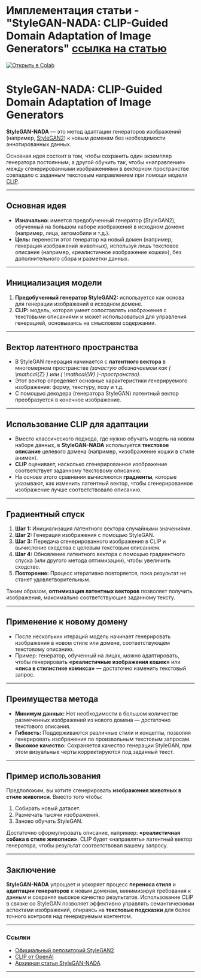 # Имплементация статьи - "StyleGAN-NADA: CLIP-Guided Domain Adaptation of Image Generators" [ссылка на статью](https://arxiv.org/pdf/2108.00946)

[![Открыть в Colab](https://colab.research.google.com/assets/colab-badge.svg)](https://colab.research.google.com/github/AlexeyK12/Article-implementation-StyleGAN-NADA/blob/main/main.ipynb)

# StyleGAN-NADA: CLIP-Guided Domain Adaptation of Image Generators

**StyleGAN-NADA** — это метод адаптации генераторов изображений (например, [StyleGAN2](https://github.com/NVlabs/stylegan2)) к новым доменам без необходимости аннотированных данных. 

Основная идея состоит в том, чтобы сохранить один экземпляр генератора постоянным, а другой обучить так, чтобы «направление» между сгенерированными изображениями в векторном пространстве совпадало с заданным текстовым направлением при помощи модели [CLIP](https://github.com/openai/CLIP).

---

## Основная идея

- **Изначально:** имеется предобученный генератор (StyleGAN2), обученный на большом наборе изображений в исходном домене (например, лица, автомобили и т.д.).
- **Цель:** перенести этот генератор на новый домен (например, генерация изображений животных), используя лишь текстовое описание (например, «реалистичное изображение кошки»), без дополнительного сбора и разметки данных.

---

## Инициализация модели

1. **Предобученный генератор StyleGAN2:** используется как основа для генерации изображений в исходном домене.
2. **CLIP:** модель, которая умеет сопоставлять изображения с текстовыми описаниями и может использоваться для управления генерацией, основываясь на смысловом содержании.

---

## Вектор латентного пространства

- В StyleGAN генерация начинается с **латентного вектора** в многомерном пространстве *(зачастую обозначаемом как \( \mathcal{Z} \) или \( \mathcal{W} \)-пространство)*.
- Этот вектор определяет основные характеристики генерируемого изображения: форму, текстуру, позу и т.д.
- С помощью декодера (генератора StyleGAN) латентный вектор преобразуется в конечное изображение.

---

## Использование CLIP для адаптации

- Вместо классического подхода, где нужно обучать модель на новом наборе данных, в **StyleGAN-NADA** используется **текстовое описание** целевого домена (например, «изображение кошки в стиле аниме»).
- **CLIP** оценивает, насколько сгенерированное изображение соответствует заданному текстовому описанию.
- На основе этого сравнения вычисляются **градиенты**, которые указывают, как изменить латентный вектор, чтобы сгенерированное изображение лучше соответствовало описанию.

---

## Градиентный спуск

1. **Шаг 1:** Инициализация латентного вектора случайными значениями.
2. **Шаг 2:** Генерация изображения с помощью StyleGAN.
3. **Шаг 3:** Передача сгенерированного изображения в CLIP и вычисление сходства с целевым текстовым описанием.
4. **Шаг 4:** Обновление латентного вектора с помощью градиентного спуска (или другого метода оптимизации), чтобы увеличить сходство.
5. **Повторение:** Процесс итеративно повторяется, пока результат не станет удовлетворительным.

Таким образом, **оптимизация латентных векторов** позволяет получить изображения, максимально соответствующие заданному тексту.

---

## Применение к новому домену

- После нескольких итераций модель начинает генерировать изображения в новом стиле или домене, соответствующем текстовому описанию.
- Пример: генератор, обученный на лицах, можно адаптировать, чтобы генерировать **«реалистичные изображения кошек»** или **«лиса в стилистике комикса»** — достаточно изменить текстовый запрос.

---

## Преимущества метода

- **Минимум данных:** Нет необходимости в большом количестве размеченных изображений из нового домена — достаточно текстового описания.
- **Гибкость:** Поддерживаются различные стили и концепты, позволяя генерировать изображения по произвольным текстовым запросам.
- **Высокое качество:** Сохраняется качество генерации StyleGAN, при этом визуальные черты корректируются под заданный текст.

---

## Пример использования

Предположим, вы хотите сгенерировать **изображения животных в стиле живописи**. Вместо того чтобы:
1. Собирать новый датасет.
2. Размечать тысячи изображений.
3. Заново обучать StyleGAN.

Достаточно сформулировать описание, например: **«реалистичная собака в стиле живописи»**. CLIP будет «направлять» латентный вектор генератора, чтобы результат соответствовал вашему запросу.

---

## Заключение

**StyleGAN-NADA** упрощает и ускоряет процесс **переноса стиля** и **адаптации генераторов** к новым доменам, минимизируя требования к данным и сохраняя высокое качество результатов. Использование CLIP в связке со StyleGAN позволяет эффективно управлять семантическими аспектами изображений, опираясь на **текстовые подсказки** для более точного контроля над генерируемым контентом.

---

### Ссылки

- [Официальный репозиторий StyleGAN2](https://github.com/NVlabs/stylegan2)
- [CLIP от OpenAI](https://github.com/openai/CLIP)
- [Архивная статья StyleGAN-NADA](https://arxiv.org/abs/2108.00946)

---
